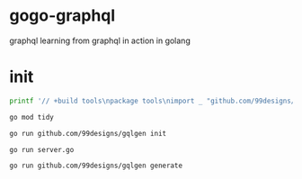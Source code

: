 # gogo-graphql
graphql learning from graphql in action in golang

# init
```bash
printf '// +build tools\npackage tools\nimport _ "github.com/99designs/gqlgen"' | gofmt > tools.go

go mod tidy

go run github.com/99designs/gqlgen init

go run server.go

go run github.com/99designs/gqlgen generate
```